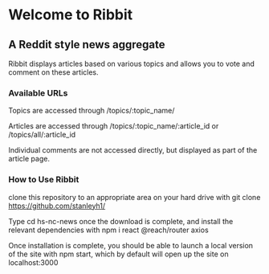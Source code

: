 # Welcome to Ribbit
## A Reddit style news aggregate

Ribbit displays articles based on various topics and allows you to vote and comment on these articles.

### Available URLs

Topics are accessed through /topics/:topic_name/

Articles are accessed through /topics/:topic_name/:article_id or /topics/all/:article_id

Individual comments are not accessed directly, but displayed as part of the article page.

### How to Use Ribbit

clone this repository to an appropriate area on your hard drive with git clone https://github.com/stanleyh1/

Type cd hs-nc-news once the download is complete, and install the relevant dependencies with npm i react @reach/router axios

Once installation is complete, you should be able to launch a local version of the site with npm start, which by default will open up the site on localhost:3000